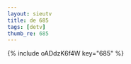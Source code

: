 ```yaml
--- 
layout: sieutv
title: de 685
tags: [detv]
thumb_re: 685
---
```

{% include oADdzK6f4W key="685" %} 
